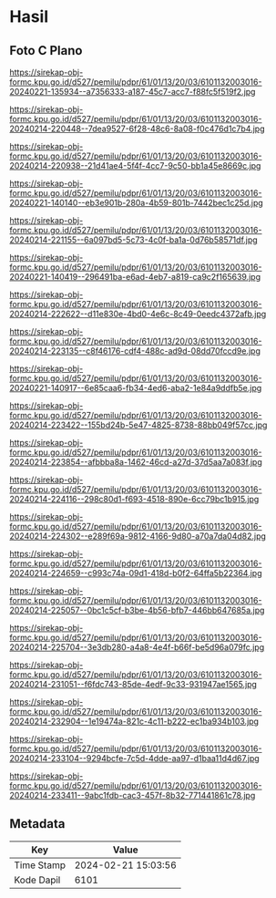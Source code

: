 # Hasil

## Foto C Plano

https://sirekap-obj-formc.kpu.go.id/d527/pemilu/pdpr/61/01/13/20/03/6101132003016-20240221-135934--a7356333-a187-45c7-acc7-f88fc5f519f2.jpg

https://sirekap-obj-formc.kpu.go.id/d527/pemilu/pdpr/61/01/13/20/03/6101132003016-20240214-220448--7dea9527-6f28-48c6-8a08-f0c476d1c7b4.jpg

https://sirekap-obj-formc.kpu.go.id/d527/pemilu/pdpr/61/01/13/20/03/6101132003016-20240214-220938--21d41ae4-5f4f-4cc7-9c50-bb1a45e8669c.jpg

https://sirekap-obj-formc.kpu.go.id/d527/pemilu/pdpr/61/01/13/20/03/6101132003016-20240221-140140--eb3e901b-280a-4b59-801b-7442bec1c25d.jpg

https://sirekap-obj-formc.kpu.go.id/d527/pemilu/pdpr/61/01/13/20/03/6101132003016-20240214-221155--6a097bd5-5c73-4c0f-ba1a-0d76b58571df.jpg

https://sirekap-obj-formc.kpu.go.id/d527/pemilu/pdpr/61/01/13/20/03/6101132003016-20240221-140419--296491ba-e6ad-4eb7-a819-ca9c2f165639.jpg

https://sirekap-obj-formc.kpu.go.id/d527/pemilu/pdpr/61/01/13/20/03/6101132003016-20240214-222622--d11e830e-4bd0-4e6c-8c49-0eedc4372afb.jpg

https://sirekap-obj-formc.kpu.go.id/d527/pemilu/pdpr/61/01/13/20/03/6101132003016-20240214-223135--c8f46176-cdf4-488c-ad9d-08dd70fccd9e.jpg

https://sirekap-obj-formc.kpu.go.id/d527/pemilu/pdpr/61/01/13/20/03/6101132003016-20240221-140917--6e85caa6-fb34-4ed6-aba2-1e84a9ddfb5e.jpg

https://sirekap-obj-formc.kpu.go.id/d527/pemilu/pdpr/61/01/13/20/03/6101132003016-20240214-223422--155bd24b-5e47-4825-8738-88bb049f57cc.jpg

https://sirekap-obj-formc.kpu.go.id/d527/pemilu/pdpr/61/01/13/20/03/6101132003016-20240214-223854--afbbba8a-1462-46cd-a27d-37d5aa7a083f.jpg

https://sirekap-obj-formc.kpu.go.id/d527/pemilu/pdpr/61/01/13/20/03/6101132003016-20240214-224116--298c80d1-f693-4518-890e-6cc79bc1b915.jpg

https://sirekap-obj-formc.kpu.go.id/d527/pemilu/pdpr/61/01/13/20/03/6101132003016-20240214-224302--e289f69a-9812-4166-9d80-a70a7da04d82.jpg

https://sirekap-obj-formc.kpu.go.id/d527/pemilu/pdpr/61/01/13/20/03/6101132003016-20240214-224659--c993c74a-09d1-418d-b0f2-64ffa5b22364.jpg

https://sirekap-obj-formc.kpu.go.id/d527/pemilu/pdpr/61/01/13/20/03/6101132003016-20240214-225057--0bc1c5cf-b3be-4b56-bfb7-446bb647685a.jpg

https://sirekap-obj-formc.kpu.go.id/d527/pemilu/pdpr/61/01/13/20/03/6101132003016-20240214-225704--3e3db280-a4a8-4e4f-b66f-be5d96a079fc.jpg

https://sirekap-obj-formc.kpu.go.id/d527/pemilu/pdpr/61/01/13/20/03/6101132003016-20240214-231051--f6fdc743-85de-4edf-9c33-931947ae1565.jpg

https://sirekap-obj-formc.kpu.go.id/d527/pemilu/pdpr/61/01/13/20/03/6101132003016-20240214-232904--1e19474a-821c-4c11-b222-ec1ba934b103.jpg

https://sirekap-obj-formc.kpu.go.id/d527/pemilu/pdpr/61/01/13/20/03/6101132003016-20240214-233104--9294bcfe-7c5d-4dde-aa97-d1baa11d4d67.jpg

https://sirekap-obj-formc.kpu.go.id/d527/pemilu/pdpr/61/01/13/20/03/6101132003016-20240214-233411--9abc1fdb-cac3-457f-8b32-771441861c78.jpg


## Metadata

| Key        | Value               |
| ---------- | ------------------- |
| Time Stamp | 2024-02-21 15:03:56 |
| Kode Dapil | 6101                |



